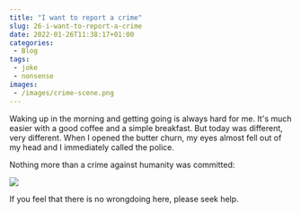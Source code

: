 ```yaml
---
title: "I want to report a crime"
slug: 26-i-want-to-report-a-crime
date: 2022-01-26T11:38:17+01:00
categories:
 - Blog
tags:
 - joke
 - nonsense
images:
 - /images/crime-scene.png
---
```


Waking up in the morning and getting going is always hard for me. It's much easier with a good coffee and a simple breakfast. But today was different, very different. When I opened the butter churn, my eyes almost fell out of my head and I immediately called the police.

<!--more-->

Nothing more than a crime against humanity was committed:

![](/images/butter-hole.jpg)

If you feel that there is no wrongdoing here, please seek help.

